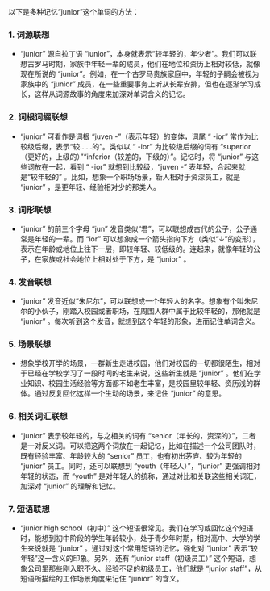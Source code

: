以下是多种记忆“junior”这个单词的方法：

### 1. 词源联想
 - “junior” 源自拉丁语 “iunior”，本身就表示“较年轻的，年少者”。我们可以联想古罗马时期，家族中年轻一辈的成员，他们在地位和资历上相对较低，就像现在所说的 “junior”。例如，在一个古罗马贵族家庭中，年轻的子嗣会被视为家族中的 “junior” 成员，在一些重要事务上听从长辈安排，但也在逐渐学习成长，这样从词源故事的角度来加深对单词含义的记忆。

### 2. 词根词缀联想
 - “junior” 可看作是词根 “juven -”（表示年轻）的变体，词尾 “ -ior” 常作为比较级后缀，表示“较……的”。类似以 “ -ior” 为比较级后缀的词有 “superior（更好的，上级的）”“inferior（较差的，下级的）”。记忆时，将 “junior” 与这些词放在一起，看到 “ -ior” 就想到比较级，“juven -” 表年轻，合起来就是“较年轻的” 。比如，想象一个职场场景，新人相对于资深员工，就是 “junior” ，是更年轻、经验相对少的那类人。

### 3. 词形联想
 - “junior” 的前三个字母 “jun” 发音类似“君”，可以联想成古代的公子，公子通常是年轻的一辈。而 “ior” 可以想象成一个箭头指向下方（类似“↓”的变形），表示在年龄或地位上往下一层，即较年轻、较低级的。连起来，就像年轻的公子，在家族或社会地位上相对处于下方，是 “junior” 。

### 4. 发音联想
 - “junior” 发音近似“朱尼尔”，可以联想成一个年轻人的名字。想象有个叫朱尼尔的小伙子，刚踏入校园或者职场，在周围人群中属于比较年轻的，那他就是 “junior” 。每次听到这个发音，就想到这个年轻的形象，进而记住单词含义。

### 5. 场景联想
 - 想象学校开学的场景，一群新生走进校园，他们对校园的一切都很陌生，相对于已经在学校学习了一段时间的老生来说，这些新生就是 “junior” 。他们在学业知识、校园生活经验等方面都不如老生丰富，是校园里较年轻、资历浅的群体。通过反复回忆这样一个生动的场景，来记住 “junior” 的意思。

### 6. 相关词汇联想
 - “junior” 表示较年轻的，与之相关的词有 “senior（年长的，资深的）”，二者是一对反义词。可以把这两个词放在一起记忆，比如在描述一个公司团队时，既有经验丰富、年龄较大的 “senior” 员工，也有初出茅庐、较为年轻的 “junior” 员工。同时，还可以联想到 “youth（年轻人）”，“junior” 更强调相对年轻的状态，而 “youth” 是对年轻人的统称，通过对比和关联这些相关词汇，加深对 “junior” 的理解和记忆。

### 7. 短语联想
 - “junior high school（初中）” 这个短语很常见。我们在学习或回忆这个短语时，能想到初中阶段的学生年龄较小，处于青少年时期，相对高中、大学的学生来说就是 “junior” 。通过对这个常用短语的记忆，强化对 “junior” 表示“较年轻”这一含义的印象。另外，还有 “junior staff（初级员工）” 这个短语，想象公司里那些刚入职不久、经验不足的初级员工，他们就是 “junior staff”，从短语所描绘的工作场景角度来记住 “junior” 的含义。 